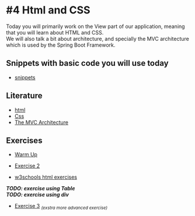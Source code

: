 # #4 Html and CSS
Today you will primarily work on the View part of our application, meaning that you will learn about HTML and CSS.    
We will also talk a bit about architecture, and specially the MVC architecture which is used by the Spring Boot Framework.

## Snippets with basic code you will use today
* [snippets](https://github.com/dat17v1/04_agenda/tree/master/snippets)

## Literature
* [html](https://www.w3schools.com/html/)
* [Css](https://www.w3schools.com/css/default.asp)
* [The MVC Architecture](https://github.com/StudentsAdministration/04_agenda/blob/master/MVC.pdf)

## Exercises
* [Warm Up](https://github.com/StudentsAdministration/04_exercise_warmup/blob/master/readme.md)
* [Exercise 2](https://github.com/StudentsAdministration/04_exercise_2)    

* [w3schools html exercises](https://www.w3schools.com/html/exercise.asp)    

_**TODO: exercise using Table**_     
_**TODO: exercise using div**_    

* [Exercise 3](https://github.com/StudentsAdministration/04_exercise_3/blob/master/readme.md) <sub>_(exstra more advanced exercise)_</sub>
